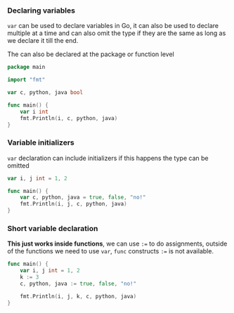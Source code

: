 ### Declaring variables
`var` can be used to declare variables in Go, it can also be used to declare multiple at a time and can also omit the type if they are the same as long as we declare it till the end.

The can also be declared at the package or function level

```go
package main

import "fmt"

var c, python, java bool

func main() {
	var i int
	fmt.Println(i, c, python, java)
}

```

### Variable initializers
`var` declaration can include initializers if this happens the type can be omitted

```go
var i, j int = 1, 2

func main() {
	var c, python, java = true, false, "no!"
	fmt.Println(i, j, c, python, java)
}
```

### Short variable declaration
**This just works inside functions**, we can use `:=` to do assignments, outside of the functions we need to use `var`, `func` constructs `:=` is not available.

```go
func main() {
	var i, j int = 1, 2
	k := 3
	c, python, java := true, false, "no!"

	fmt.Println(i, j, k, c, python, java)
}
```
